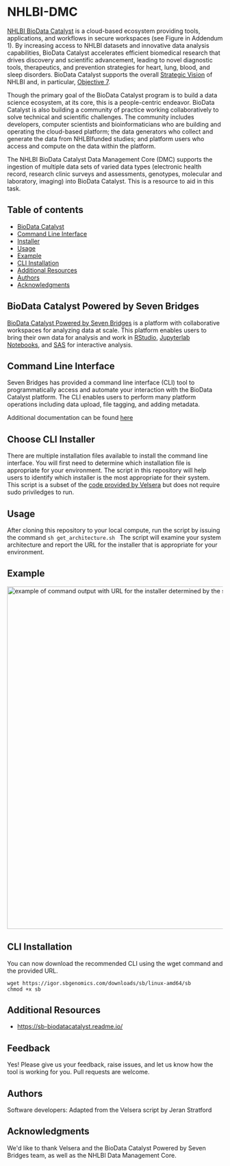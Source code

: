 # NHLBI-DMC

[NHLBI BioData Catalyst](https://biodatacatalyst.nhlbi.nih.gov/) is a cloud-based ecosystem providing tools, applications, and workflows in secure workspaces (see Figure in Addendum 1). By increasing access to NHLBI datasets and innovative data analysis capabilities, BioData Catalyst accelerates efficient biomedical research that drives discovery and scientific advancement, leading to novel diagnostic tools, therapeutics, and prevention strategies for heart, lung, blood, and sleep disorders. BioData Catalyst supports the overall [Strategic Vision](https://www.nhlbi.nih.gov/about/strategic-vision) of NHLBI and, in particular, [Objective 7](https://www.nhlbi.nih.gov/about/strategic-vision/goals-and-objectives/leverage-emerging-opportunities-data-science-open-new).

Though the primary goal of the BioData Catalyst program is to build a data science ecosystem, at its core, this is a people-centric endeavor. BioData Catalyst is also building a community of practice working collaboratively to solve technical and scientific challenges. The community includes developers, computer scientists and bioinformaticians who are building and operating the cloud-based platform; the data generators who collect and generate the data from NHLBIfunded studies; and platform users who access and compute on the data within the platform. 

The NHLBI BioData Catalyst Data Management Core (DMC) supports the ingestion of multiple data sets of varied data types (electronic health record, research clinic surveys and assessments, genotypes, molecular and laboratory, imaging) into BioData Catalyst. This is a resource to aid in this task. 

## Table of contents
* [BioData Catalyst](#biodata-catalyst-powered-by-seven-bridges)
* [Command Line Interface](#command-line-interface)
* [Installer](#choose-cli-installer)
* [Usage](#usage)
* [Example](#example)
* [CLI Installation](#cli-installation)
* [Additional Resources](#additional-resources)
* [Authors](#authors)
* [Acknowledgments](#acknowledgments)

## BioData Catalyst Powered by Seven Bridges
[BioData Catalyst Powered by Seven Bridges](https://biodatacatalyst.nhlbi.nih.gov/platforms/seven-bridges) is a platform with collaborative workspaces for analyzing data at scale. This platform enables users to bring their own data for analysis and work in [RStudio](https://posit.co/download/rstudio-desktop/), [Jupyterlab Notebooks](https://jupyter.org/), and [SAS](https://www.sas.com/en_us/home.html) for interactive analysis.

## Command Line Interface
Seven Bridges has provided a command line interface (CLI) tool to programmatically access and automate your interaction with the BioData Catalyst platform. The CLI enables users to perform many platform operations including data upload, file tagging, and adding metadata.

Additional documentation can be found [here](https://sb-biodatacatalyst.readme.io/docs/command-line-interface)

## Choose CLI Installer
There are multiple installation files available to install the command line interface. You will first need to determine which installation file is appropriate for your environment. The script in this repository will help users to identify which installer is the most appropriate for their system. This script is a subset of the [code provided by Velsera](https://igor.sbgenomics.com/downloads/sb/install.sh) but does not require sudo priviledges to run. 

## Usage
After cloning this repository to your local compute, run the script by issuing the command 
```sh get_architecture.sh ```
The script will examine your system architecture and report the URL for the installer that is appropriate for your environment. 

## Example
<p align="left">
  <img src="images/screen_shot_1.png"
       alt="example of command output with URL for the installer determined by the script" 
       width="800"/>
</p>

## CLI Installation
You can now download the recommended CLI using the wget command and the provided URL.

```
wget https://igor.sbgenomics.com/downloads/sb/linux-amd64/sb
chmod +x sb
```

## Additional Resources
* https://sb-biodatacatalyst.readme.io/

## Feedback
Yes! Please give us your feedback, raise issues, and let us know how the tool is working for you. Pull requests are welcome.

## Authors
Software developers: Adapted from the Velsera script by Jeran Stratford

## Acknowledgments
We'd like to thank Velsera and the BioData Catalyst Powered by Seven Bridges team, as well as the NHLBI Data Management Core. 
